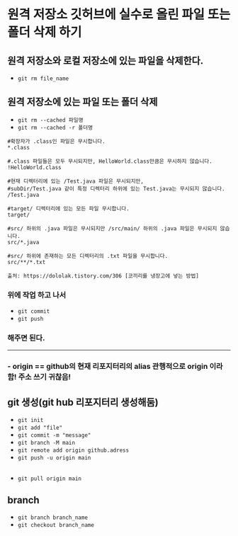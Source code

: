 
# 원격 저장소 깃허브에 실수로 올린 파일 또는 폴더 삭제 하기

## 원격 저장소와 로컬 저장소에 있는 파일을 삭제한다.
- `git rm file_name`

## 원격 저장소에 있는 파일 또는 폴더 삭제
- `git rm --cached 파일명`
- `git rm --cached -r 폴더명`

```
#확장자가 .class인 파일은 무시합니다.
*.class

#.class 파일들은 모두 무시되지만, HelloWorld.class만큼은 무시하지 않습니다.
!HelloWorld.class

#현재 디렉터리에 있는 /Test.java 파일은 무시되지만,
#subDir/Test.java 같이 특정 디렉터리 하위에 있는 Test.java는 무시되지 않습니다.
/Test.java

#target/ 디렉터리에 있는 모든 파일 무시합니다.
target/

#src/ 하위의 .java 파일은 무시되지만 /src/main/ 하위의 .java 파일은 무시되지 않습니다.
src/*.java

#src/ 하위에 존재하는 모든 디렉터리의 .txt 파일을 무시합니다.
src/**/*.txt

출처: https://dololak.tistory.com/306 [코끼리를 냉장고에 넣는 방법]
```

### 위에 작업 하고 나서 
- `git commit`
- `git push`  
### 해주면 된다.
___

### - origin == github의 현재 리포지터리의 alias 관행적으로 origin 이라 함! 주소 쓰기 귀찮음!

## git 생성(git hub 리포지터리 생성해둠)
- `git init`
- `git add "file"`
- `git commit -m "message"`
- `git branch -M main`
- `git remote add origin github.adress` 
- `git push -u origin main`

##
- `git pull origin main`

## branch
- `git branch branch_name`
- `git checkout branch_name`




